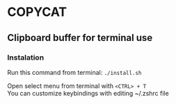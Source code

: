 # COPYCAT

## Clipboard buffer for terminal use

### Instalation  
Run this command from terminal: `./install.sh`

Open select menu from terminal with `<CTRL> + T`  
You can customize keybindings with editing ~/.zshrc file

